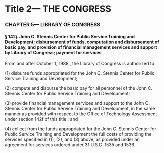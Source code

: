 
# Title 2— THE CONGRESS
### CHAPTER 5— LIBRARY OF CONGRESS
#### § 142j. John C. Stennis Center for Public Service Training and Development; disbursement of funds, computation and disbursement of basic pay, and provision of financial management services and support by Library of Congress; payment for services

From and after October 1, 1988 , the Library of Congress is authorized to

(1) disburse funds appropriated for the John C. Stennis Center for Public Service Training and Development;

(2) compute and disburse the basic pay for all personnel of the John C. Stennis Center for Public Service Training and Development;

(3) provide financial management services and support to the John C. Stennis Center for Public Service Training and Development, in the same manner as provided with respect to the Office of Technology Assessment under section 142f of this title ; and

(4) collect from the funds appropriated for the John C. Stennis Center for Public Service Training and Development the full costs of providing the services specified in (1), (2), and (3) above, as provided under an agreement for services ordered under 31 U.S.C. 1535 and 1536.
